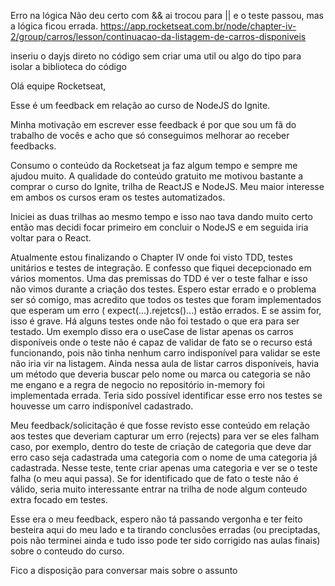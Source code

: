 

Erro na lógica
    Não deu certo com && ai trocou para || e o teste passou, mas a lógica ficou errada.
https://app.rocketseat.com.br/node/chapter-iv-2/group/carros/lesson/continuacao-da-listagem-de-carros-disponiveis

inseriu o dayjs direto no código sem criar uma util ou algo do tipo para isolar a biblioteca do código

Olá equipe Rocketseat,

Esse é um feedback em relação ao curso de NodeJS do Ignite.

Minha motivação em escrever esse feedback é por que sou um fã do trabalho de vocês e acho que só conseguimos melhorar ao receber feedbacks.

Consumo o conteúdo da Rocketseat ja faz algum tempo e sempre me ajudou muito. A qualidade do conteúdo gratuito me motivou bastante a comprar o curso do Ignite, trilha de ReactJS e NodeJS. Meu maior interesse em ambos os cursos eram os testes automatizados. 

Iniciei as duas trilhas ao mesmo tempo e isso nao tava dando muito certo então mas decidi focar primeiro em concluir o NodeJS e em seguida iria voltar para o React.

Atualmente estou finalizando o Chapter IV onde foi visto TDD, testes unitários e testes de integração. E confesso que fiquei decepcionado em vários momentos. Uma das premissas do TDD é ver o teste falhar e isso não vimos durante a criação dos testes. Espero estar errado e o problema ser só comigo, mas acredito que todos os testes que foram implementados que esperam um erro ( expect(...).rejetcs()...) estão errados. E se assim for, isso é grave. Há alguns testes onde não foi testado o que era para ser testado. Um exemplo disso era o useCase de listar apenas os carros disponíveis onde o teste não é capaz de validar de fato se o recurso está funcionando, pois não tinha nenhum carro indisponível para validar se este não iria vir na listagem. Ainda nessa aula de listar carros disponíveis, havia um método que deveria buscar pelo nome ou marca ou categoria se não me engano e a regra de negocio no repositório in-memory foi implementada errada. Teria sido possível identificar esse erro nos testes se houvesse um carro indisponível cadastrado.

Meu feedback/solicitação é que fosse revisto esse conteúdo em relação aos testes que deveriam capturar um erro (rejects) para ver se eles falham caso, por exemplo, dentro do teste de criação de categoria que deve dar erro caso seja cadastrada uma categoria com o nome de uma categoria já cadastrada. Nesse teste, tente criar apenas uma categoria e ver se o teste falha (o meu aqui passa). Se for identificado que de fato o teste não é válido, seria muito interessante entrar na trilha de node algum conteudo extra focado em testes.


Esse era o meu feedback, espero não tá passando vergonha e ter feito besteira aqui do meu lado e ta tirando conclusões erradas (ou preciptadas, pois não terminei ainda e tudo isso pode ter sido corrigido nas aulas finais) sobre o conteudo do curso.

Fico a disposição para conversar mais sobre o assunto






